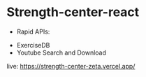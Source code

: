 # Strength-center-react

- Rapid APIs:

* ExerciseDB
* Youtube Search and Download

live: https://strength-center-zeta.vercel.app/
